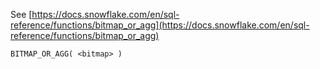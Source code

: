 See [https://docs.snowflake.com/en/sql-reference/functions/bitmap_or_agg](https://docs.snowflake.com/en/sql-reference/functions/bitmap_or_agg)
```
BITMAP_OR_AGG( <bitmap> )
```
